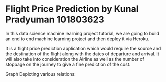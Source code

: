 # Flight Price Prediction by Kunal Pradyuman 101803623

In this data science machine learning project tutorial, we are going to build an end to end machine learning project and then deploy it via Heroku.

It is a flight price prediction application which would require the source and the destination of the flight along with the dates of departure and arrival. It will also take into consideration the Airline as well as the number of stoppage on the journey to give a fine prediction of the cost.


Graph Depicting various relations:





